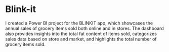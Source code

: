 # Blink-it
I created a Power BI project for the BLINKIT app, which showcases the annual sales of grocery items sold both online and in stores. The dashboard also provides insights into the total fat content of items sold, categorizes sales data based on store and market, and highlights the total number of grocery items sold. 
